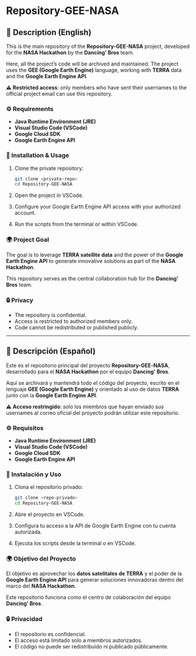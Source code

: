 # Repository-GEE-NASA

## 📌 Description (English)

This is the main repository of the **Repository-GEE-NASA** project, developed for the **NASA Hackathon** by the **Dancing' Bros** team.

Here, all the project’s code will be archived and maintained. The project uses the **GEE (Google Earth Engine)** language, working with **TERRA** data and the **Google Earth Engine API**.

⚠️ **Restricted access**: only members who have sent their usernames to the official project email can use this repository.

### ⚙️ Requirements

* **Java Runtime Environment (JRE)**
* **Visual Studio Code (VSCode)**
* **Google Cloud SDK**
* **Google Earth Engine API**

### 🚀 Installation & Usage

1. Clone the private repository:

   ```bash
   git clone <private-repo>
   cd Repository-GEE-NASA
   ```
2. Open the project in VSCode.
3. Configure your Google Earth Engine API access with your authorized account.
4. Run the scripts from the terminal or within VSCode.

### 🌍 Project Goal

The goal is to leverage **TERRA satellite data** and the power of the **Google Earth Engine API** to generate innovative solutions as part of the **NASA Hackathon**.

This repository serves as the central collaboration hub for the **Dancing' Bros** team.

### 🔒 Privacy

* The repository is confidential.
* Access is restricted to authorized members only.
* Code cannot be redistributed or published publicly.

---

## 📌 Descripción (Español)

Este es el repositorio principal del proyecto **Repository-GEE-NASA**, desarrollado para el **NASA Hackathon** por el equipo **Dancing' Bros**.

Aquí se archivará y mantendrá todo el código del proyecto, escrito en el lenguaje **GEE (Google Earth Engine)** y orientado al uso de datos **TERRA** junto con la **Google Earth Engine API**.

⚠️ **Acceso restringido**: solo los miembros que hayan enviado sus usernames al correo oficial del proyecto podrán utilizar este repositorio.

### ⚙️ Requisitos

* **Java Runtime Environment (JRE)**
* **Visual Studio Code (VSCode)**
* **Google Cloud SDK**
* **Google Earth Engine API**

### 🚀 Instalación y Uso

1. Clona el repositorio privado:

   ```bash
   git clone <repo-privado>
   cd Repository-GEE-NASA
   ```
2. Abre el proyecto en VSCode.
3. Configura tu acceso a la API de Google Earth Engine con tu cuenta autorizada.
4. Ejecuta los scripts desde la terminal o en VSCode.

### 🌍 Objetivo del Proyecto

El objetivo es aprovechar los **datos satelitales de TERRA** y el poder de la **Google Earth Engine API** para generar soluciones innovadoras dentro del marco del **NASA Hackathon**.

Este repositorio funciona como el centro de colaboración del equipo **Dancing' Bros**.

### 🔒 Privacidad

* El repositorio es confidencial.
* El acceso está limitado solo a miembros autorizados.
* El código no puede ser redistribuido ni publicado públicamente.
